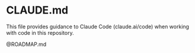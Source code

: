 # CLAUDE.md

This file provides guidance to Claude Code (claude.ai/code) when working with code in this repository.

@ROADMAP.md

